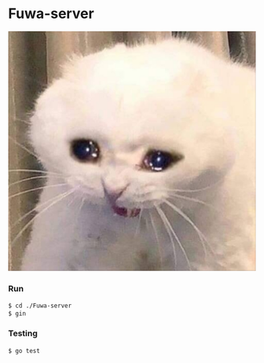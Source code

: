 # Fuwa-server
![crycats](./assets/crycat.png)
### Run
```
$ cd ./Fuwa-server
$ gin
```

### Testing
```
$ go test
```